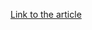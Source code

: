 [Link to the article](https://thedfirreport.com/2022/02/21/qbot-and-zerologon-lead-to-full-domain-compromise/)
